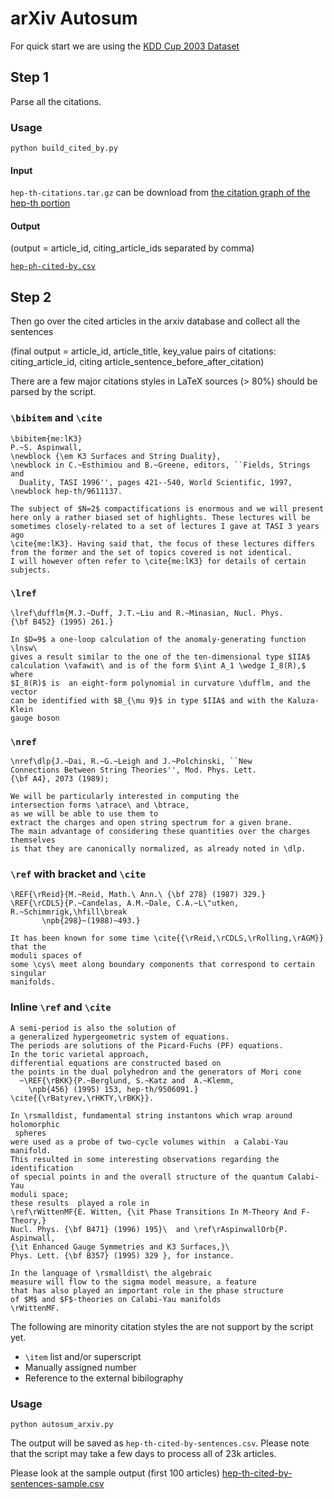 # arXiv Autosum

For quick start we are using the [KDD Cup 2003 Dataset](http://www.cs.cornell.edu/projects/kddcup/datasets.html)

## Step 1

Parse all the citations.

### Usage

```
python build_cited_by.py
```

#### Input

```hep-th-citations.tar.gz``` can be download from [the citation graph of the hep-th portion](http://www.cs.cornell.edu/projects/kddcup/download/hep-th-citations.tar.gz)

#### Output

(output = article_id, citing_article_ids separated by comma)

[```hep-ph-cited-by.csv```](arxiv/hep-ph-cited-by.csv)

## Step 2

Then go over the cited articles in the arxiv database and collect all the sentences

(final output = article_id, article_title, key_value pairs of citations: citing_article_id, citing article_sentence_before_after_citation)

There are a few major citations styles in LaTeX sources (> 80%) should be parsed by the script.

### `\bibitem` and `\cite`

```
\bibitem{me:lK3}
P.~S. Aspinwall,
\newblock {\em K3 Surfaces and String Duality},
\newblock in C.~Esthimiou and B.~Greene, editors, ``Fields, Strings and
  Duality, TASI 1996'', pages 421--540, World Scientific, 1997,
\newblock hep-th/9611137.
```

```
The subject of $N=2$ compactifications is enormous and we will present
here only a rather biased set of highlights. These lectures will be
sometimes closely-related to a set of lectures I gave at TASI 3 years ago
\cite{me:lK3}. Having said that, the focus of these lectures differs
from the former and the set of topics covered is not identical.
I will however often refer to \cite{me:lK3} for details of certain subjects.
```

### `\lref`

```
\lref\dufflm{M.J.~Duff, J.T.~Liu and R.~Minasian, Nucl. Phys. 
{\bf B452} (1995) 261.}
```

```
In $D=9$ a one-loop calculation of the anomaly-generating function \lnsw\
gives a result similar to the one of the ten-dimensional type $IIA$
calculation \vafawit\ and is of the form $\int A_1 \wedge I_8(R),$ where 
$I_8(R)$ is  an eight-form polynomial in curvature \dufflm, and the vector
can be identified with $B_{\mu 9}$ in type $IIA$ and with the Kaluza-Klein 
gauge boson
```

### `\nref`

```
\nref\dlp{J.~Dai, R.~G.~Leigh and J.~Polchinski, ``New
Connections Between String Theories'', Mod. Phys. Lett. 
{\bf A4}, 2073 (1989);
```

```
We will be particularly interested in computing the
intersection forms \atrace\ and \btrace,
as we will be able to use them to
extract the charges and open string spectrum for a given brane.
The main advantage of considering these quantities over the charges themselves
is that they are canonically normalized, as already noted in \dlp.
```

### `\ref` with bracket and `\cite`

```
\REF{\rReid}{M.~Reid, Math.\ Ann.\ {\bf 278} (1987) 329.}
\REF{\rCDLS}{P.~Candelas, A.M.~Dale, C.A.~L\"utken, R.~Schimmrigk,\hfill\break
       \npb{298}~(1988)~493.}
```

```
It has been known for some time \cite{{\rReid,\rCDLS,\rRolling,\rAGM}} that the
moduli spaces of
some \cys\ meet along boundary components that correspond to certain singular
manifolds.
```

### Inline `\ref` and `\cite`

```
A semi-period is also the solution of
a generalized hypergeometric system of equations.
The periods are solutions of the Picard-Fuchs (PF) equations.
In the toric varietal approach,
differential equations are constructed based on
the points in the dual polyhedron and the generators of Mori cone
  ~\REF{\rBKK}{P.~Berglund, S.~Katz and  A.~Klemm,
    \npb{456} (1995) 153, hep-th/9506091.}
\cite{{\rBatyrev,\rHKTY,\rBKK}}.
```

```
In \rsmalldist, fundamental string instantons which wrap around holomorphic
 spheres
were used as a probe of two-cycle volumes within  a Calabi-Yau manifold.
This resulted in some interesting observations regarding the identification
of special points in and the overall structure of the quantum Calabi-Yau 
moduli space;
these results  played a role in 
\ref\rWittenMF{E. Witten, {\it Phase Transitions In M-Theory And F-Theory,}
Nucl. Phys. {\bf B471} (1996) 195}\  and \ref\rAspinwallOrb{P. Aspinwall, 
{\it Enhanced Gauge Symmetries and K3 Surfaces,}\ 
Phys. Lett. {\bf B357} (1995) 329 }, for instance.
```

```
In the language of \rsmalldist\ the algebraic
measure will flow to the sigma model measure, a feature
that has also played an important role in the phase structure
of $M$ and $F$-theories on Calabi-Yau manifolds
\rWittenMF.
```

The following are minority citation styles the are not support by the script yet.

* `\item` list and/or superscript
* Manually assigned number
* Reference to the external bibilography


### Usage

```
python autosum_arxiv.py
```

The output will be saved as `hep-th-cited-by-sentences.csv`. Please note that the script may take a few days to process all of 23k articles.

Please look at the sample output (first 100 articles) [hep-th-cited-by-sentences-sample.csv](arxiv/hep-th-cited-by-sentences-sample.csv)

